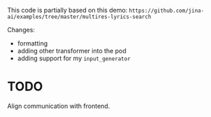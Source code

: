 This code is partially based on this demo: `https://github.com/jina-ai/examples/tree/master/multires-lyrics-search`

Changes:
- formatting
- adding other transformer into the pod
- adding support for my `input_generator`

# TODO 
Align communication with frontend.